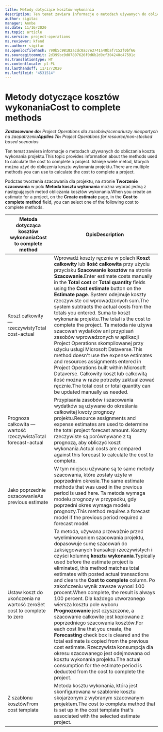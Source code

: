 ```yaml
---
title: Metody dotyczące kosztów wykonania
description: Ten temat zawiera informacje o metodach używanych do obliczania kosztu wykonania projektu.
author: sigitac
manager: Annbe
ms.date: 11/16/2020
ms.topic: article
ms.service: project-operations
ms.reviewer: kfend
ms.author: sigitac
ms.openlocfilehash: 790b5c98182acdc0a37e3741a40baf7152f0bf66
ms.sourcegitcommit: 2d399bc9d07807626f0d6b2d0cf304240c47591c
ms.translationtype: HT
ms.contentlocale: pl-PL
ms.lasthandoff: 11/17/2020
ms.locfileid: "4531514"
---
```

# <a name="cost-to-complete-methods"></a><span data-ttu-id="e10ff-103">Metody dotyczące kosztów wykonania</span><span class="sxs-lookup"><span data-stu-id="e10ff-103">Cost to complete methods</span></span>

<span data-ttu-id="e10ff-104">_**Zastosowane do:** Project Operations dla zasobów/scenariuszy nieopartych na zaopatrzeniu_</span><span class="sxs-lookup"><span data-stu-id="e10ff-104">_**Applies To:** Project Operations for resource/non-stocked based scenarios_</span></span>

<span data-ttu-id="e10ff-105">Ten temat zawiera informacje o metodach używanych do obliczania kosztu wykonania projektu.</span><span class="sxs-lookup"><span data-stu-id="e10ff-105">This topic provides information about the methods used to calculate the cost to complete a project.</span></span> <span data-ttu-id="e10ff-106">Istnieje wiele metod, których można użyć do obliczenia kosztu wykonania projektu.</span><span class="sxs-lookup"><span data-stu-id="e10ff-106">There are multiple methods you can use to calculate the cost to complete a project.</span></span> 

<span data-ttu-id="e10ff-107">Podczas tworzenia szacowania dla projektu, na stronie **Tworzenie szacowania** w polu **Metoda kosztu wykonania** można wybrać jedną z następujących metod obliczania kosztów wykonania.</span><span class="sxs-lookup"><span data-stu-id="e10ff-107">When you create an estimate for a project, on the **Create estimate** page, in the **Cost to complete method** field, you can select one of the following cost to complete methods.</span></span>

| <span data-ttu-id="e10ff-108">Metoda dotycząca kosztów wykonania</span><span class="sxs-lookup"><span data-stu-id="e10ff-108">Cost to complete method</span></span>    | <span data-ttu-id="e10ff-109">Opis</span><span class="sxs-lookup"><span data-stu-id="e10ff-109">Description</span></span>                                                                                                                                                                                                                                                                                                                                                                                                                                                                                        |
|------------------------------|----------------------------------------------------------------------------------------------------------------------------------------------------------------------------------------------------------------------------------------------------------------------------------------------------------------------------------------------------------------------------------------------------------------------------------------------------------------------------------------------------|
| <span data-ttu-id="e10ff-110">Koszt całkowity — rzeczywisty</span><span class="sxs-lookup"><span data-stu-id="e10ff-110">Total cost-actual</span></span>            | <span data-ttu-id="e10ff-111">Wprowadź koszty ręcznie w polach **Koszt całkowity** lub **Ilość całkowita** przy użyciu przycisku **Szacowanie kosztów** na stronie **Szacowanie**.</span><span class="sxs-lookup"><span data-stu-id="e10ff-111">Enter estimate costs manually in the **Total cost** or **Total quantity** fields using the **Cost estimate** button on the **Estimate page**.</span></span> <span data-ttu-id="e10ff-112">System odejmuje koszty rzeczywiste od wprowadzonych sum.</span><span class="sxs-lookup"><span data-stu-id="e10ff-112">The system subtracts the actual costs from the totals you entered.</span></span> <span data-ttu-id="e10ff-113">Suma to koszt wykonania projektu.</span><span class="sxs-lookup"><span data-stu-id="e10ff-113">The total is the cost to complete the project.</span></span> <span data-ttu-id="e10ff-114">Ta metoda nie używa szacowań wydatków ani przypisań zasobów wprowadzonych w aplikacji Project Operations skompilowanej przy użyciu usługi Microsoft Dataverse.</span><span class="sxs-lookup"><span data-stu-id="e10ff-114">This method doesn't use the expense estimates and resources assignments entered in Project Operations built within Microsoft Dataverse.</span></span> <span data-ttu-id="e10ff-115">Całkowity koszt lub całkowitą ilość można w razie potrzeby zaktualizować ręcznie.</span><span class="sxs-lookup"><span data-stu-id="e10ff-115">The total cost or total quantity can be updated manually as needed.</span></span>  |
| <span data-ttu-id="e10ff-116">Prognoza całkowita — wartość rzeczywista</span><span class="sxs-lookup"><span data-stu-id="e10ff-116">Total forecast-actual</span></span>        | <span data-ttu-id="e10ff-117">Przypisania zasobów i szacowania wydatków są używane do określania całkowitej kwoty prognozy projektu.</span><span class="sxs-lookup"><span data-stu-id="e10ff-117">Resource assignments and expense estimates are used to determine the total project forecast amount.</span></span> <span data-ttu-id="e10ff-118">Koszty rzeczywiste są porównywane z tą prognozą, aby obliczyć koszt wykonania.</span><span class="sxs-lookup"><span data-stu-id="e10ff-118">Actual costs are compared against this forecast to calculate the cost to complete.</span></span>                                                                                                                                                                                                                                                                          |
| <span data-ttu-id="e10ff-119">Jako poprzednie oszacowanie</span><span class="sxs-lookup"><span data-stu-id="e10ff-119">As previous estimate</span></span>         | <span data-ttu-id="e10ff-120">W tym miejscu używane są te same metody szacowania, które zostały użyte w poprzednim okresie.</span><span class="sxs-lookup"><span data-stu-id="e10ff-120">The same estimate methods that was used in the previous period is used here.</span></span> <span data-ttu-id="e10ff-121">Ta metoda wymaga modelu prognozy w przypadku, gdy poprzedni okres wymaga modelu prognozy.</span><span class="sxs-lookup"><span data-stu-id="e10ff-121">This method requires a forecast model if the previous period required a forecast model.</span></span>                                                                                                                                                                                                                                                                                                                           |
| <span data-ttu-id="e10ff-122">Ustaw koszt do ukończenia na wartość zero</span><span class="sxs-lookup"><span data-stu-id="e10ff-122">Set cost to complete to zero</span></span> | <span data-ttu-id="e10ff-123">Ta metoda, używana przeważnie przed wyeliminowaniem szacowania projektu, dopasowuje sumę szacowań do zaksięgowanych transakcji rzeczywistych i czyści kolumnę **kosztu wykonania**.</span><span class="sxs-lookup"><span data-stu-id="e10ff-123">Typically used before the estimate project is eliminated, this method matches total estimates with posted actual transactions and clears the **Cost to complete** column.</span></span> <span data-ttu-id="e10ff-124">Po zakończeniu wynik zawsze wynosi 100 procent.</span><span class="sxs-lookup"><span data-stu-id="e10ff-124">When complete, the result is always 100 percent.</span></span> <span data-ttu-id="e10ff-125">Dla każdego utworzonego wiersza kosztu pole wyboru **Prognozowanie** jest czyszczone, a szacowanie całkowite jest kopiowane z poprzedniego szacowania kosztów.</span><span class="sxs-lookup"><span data-stu-id="e10ff-125">For each cost line that you create, the **Forecasting** check box is cleared and the total estimate is copied from the previous cost estimate.</span></span> <span data-ttu-id="e10ff-126">Rzeczywista konsumpcja dla okresu szacowanego jest odejmowana od kosztu wykonania projektu.</span><span class="sxs-lookup"><span data-stu-id="e10ff-126">The actual consumption for the estimate period is deducted from the cost to complete the project.</span></span>              |
| <span data-ttu-id="e10ff-127">Z szablonu kosztów</span><span class="sxs-lookup"><span data-stu-id="e10ff-127">From cost template</span></span>           | <span data-ttu-id="e10ff-128">Metoda kosztu wykonania, która jest skonfigurowana w szablonie kosztu skojarzonym z wybranym szacowanym projektem.</span><span class="sxs-lookup"><span data-stu-id="e10ff-128">The cost to complete method that is set up in the cost template that's associated with the selected estimate project.</span></span>                                                                                                                                                                                                                                                                                                                                                                          |
